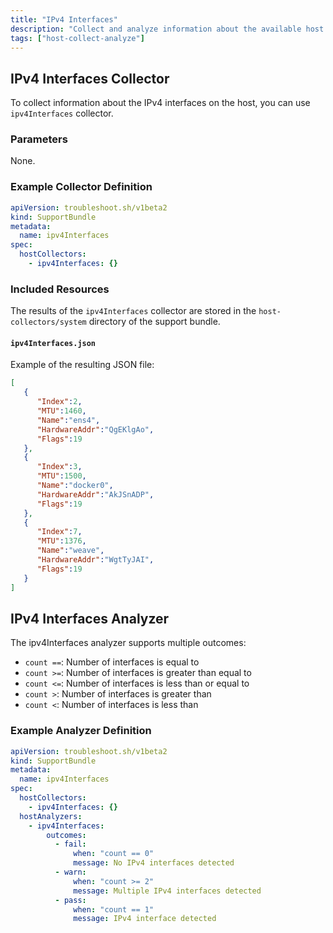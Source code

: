```yaml
---
title: "IPv4 Interfaces"
description: "Collect and analyze information about the available host IPv4 interfaces."
tags: ["host-collect-analyze"]
---
```



## IPv4 Interfaces Collector 

To collect information about the IPv4 interfaces on the host, you can use `ipv4Interfaces` collector.

### Parameters

None.

### Example Collector Definition

```yaml
apiVersion: troubleshoot.sh/v1beta2
kind: SupportBundle
metadata:
  name: ipv4Interfaces
spec:
  hostCollectors:
    - ipv4Interfaces: {}
```

### Included Resources

The results of the `ipv4Interfaces` collector are stored in the `host-collectors/system` directory of the support bundle.

#### `ipv4Interfaces.json`

Example of the resulting JSON file:

```json
[
   {
      "Index":2,
      "MTU":1460,
      "Name":"ens4",
      "HardwareAddr":"QgEKlgAo",
      "Flags":19
   },
   {
      "Index":3,
      "MTU":1500,
      "Name":"docker0",
      "HardwareAddr":"AkJSnADP",
      "Flags":19
   },
   {
      "Index":7,
      "MTU":1376,
      "Name":"weave",
      "HardwareAddr":"WgtTyJAI",
      "Flags":19
   }
]
```

## IPv4 Interfaces Analyzer

The ipv4Interfaces analyzer supports multiple outcomes:

- `count ==`: Number of interfaces is equal to
- `count >=`: Number of interfaces is greater than equal to
- `count <=`: Number of interfaces is less than or equal to
- `count >`: Number of interfaces is greater than
- `count <`: Number of interfaces is less than

### Example Analyzer Definition

```yaml
apiVersion: troubleshoot.sh/v1beta2
kind: SupportBundle
metadata:
  name: ipv4Interfaces
spec:
  hostCollectors:
    - ipv4Interfaces: {}
  hostAnalyzers:
    - ipv4Interfaces:
        outcomes:
          - fail:
              when: "count == 0"
              message: No IPv4 interfaces detected
          - warn:
              when: "count >= 2"
              message: Multiple IPv4 interfaces detected
          - pass:
              when: "count == 1"
              message: IPv4 interface detected
```
